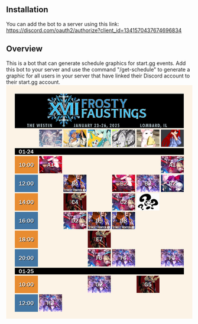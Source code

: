 ## Installation
You can add the bot to a server using this link: https://discord.com/oauth2/authorize?client_id=1341570437674696834
## Overview
This is a bot that can generate schedule graphics for start.gg events. Add this bot to your server and use the command "/get-schedule" to generate a graphic for all users in your server that have linked their Discord account to their start.gg account.
![Sample graphic](images/sample.png)

